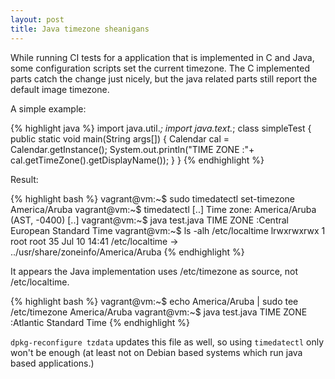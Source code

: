 ```yaml
---
layout: post
title: Java timezone sheanigans
---
```


While running CI tests for a application that is implemented in C and Java,
some configuration scripts set the current timezone. The C implemented parts
catch the change just nicely, but the java related parts still report the
default image timezone.

A simple example:

{% highlight java %}
import java.util.*;
import java.text.*;
class simpleTest
{
        public static void main(String args[])
        {
           Calendar cal = Calendar.getInstance();
           System.out.println("TIME ZONE :"+ cal.getTimeZone().getDisplayName());
        }
}
{% endhighlight %}

Result:

{% highlight bash %}
vagrant@vm:~$ sudo timedatectl set-timezone America/Aruba 
vagrant@vm:~$ timedatectl 
[..]
                Time zone: America/Aruba (AST, -0400)
[..]
vagrant@vm:~$ java test.java
TIME ZONE :Central European Standard Time
vagrant@vm:~$ ls -alh /etc/localtime 
lrwxrwxrwx 1 root root 35 Jul 10 14:41 /etc/localtime -> ../usr/share/zoneinfo/America/Aruba
{% endhighlight %}

It appears the Java implementation uses /etc/timezone as source, not
/etc/localtime.

{% highlight bash %}
vagrant@vm:~$ echo America/Aruba | sudo tee /etc/timezone 
America/Aruba
vagrant@vm:~$ java test.java
TIME ZONE :Atlantic Standard Time
{% endhighlight %}

`dpkg-reconfigure tzdata` updates this file as well, so using `timedatectl`
only won't be enough (at least not on Debian based systems which run java based
applications.)
